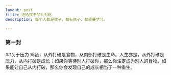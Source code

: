 ```yaml
---
layout: post
title: 送给孩子的九封信
description: 每个人都是孩子，都有孩子，都需要学习。

---
```


### 第一封
##关于压力
    鸡蛋，从外打破是食物，从内部打破是生命。人生亦是，从外打破是压力，从内打破是成长；如果你等待别人打破你，那么你注定成为别人的食物。如果能让自己从内打破，那么你会发现自己的成长相当于一种重生。


